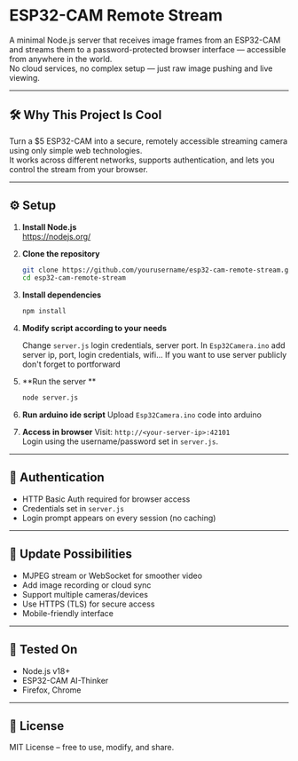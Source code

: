 # ESP32-CAM Remote Stream

A minimal Node.js server that receives image frames from an ESP32-CAM and streams them to a password-protected browser interface — accessible from anywhere in the world.  
No cloud services, no complex setup — just raw image pushing and live viewing.

---

## 🛠️ Why This Project Is Cool

Turn a $5 ESP32-CAM into a secure, remotely accessible streaming camera using only simple web technologies.  
It works across different networks, supports authentication, and lets you control the stream from your browser.

---

## ⚙️ Setup

1. **Install Node.js**  
   https://nodejs.org/

2. **Clone the repository**
   ```bash
   git clone https://github.com/yourusername/esp32-cam-remote-stream.git
   cd esp32-cam-remote-stream
   ```

3. **Install dependencies**
   ```bash
   npm install
   ```
4. **Modify script according to your needs**
   
   Change ```server.js``` login credentials, server port. In ```Esp32Camera.ino``` add server ip, port, login credentials, wifi...
   If you want to use server publicly don't forget to portforward
   

5. **Run the server **
   ```bash
   node server.js
   ```
   
6. **Run arduino ide script**
   Upload ```Esp32Camera.ino``` code into arduino 

7. **Access in browser**
   Visit: `http://<your-server-ip>:42101`  
   Login using the username/password set in `server.js`.


---

## 🔐 Authentication

- HTTP Basic Auth required for browser access
- Credentials set in `server.js`
- Login prompt appears on every session (no caching)

---

## 🔁 Update Possibilities

- MJPEG stream or WebSocket for smoother video
- Add image recording or cloud sync
- Support multiple cameras/devices
- Use HTTPS (TLS) for secure access
- Mobile-friendly interface

---

## 🧪 Tested On

- Node.js v18+
- ESP32-CAM AI-Thinker
- Firefox, Chrome

---

## 📜 License

MIT License – free to use, modify, and share.

